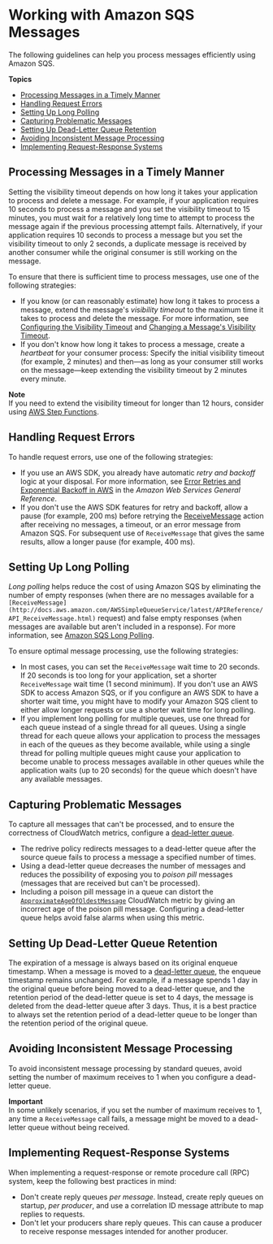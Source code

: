 # Working with Amazon SQS Messages<a name="working-with-messages"></a>

The following guidelines can help you process messages efficiently using Amazon SQS\.

**Topics**
+ [Processing Messages in a Timely Manner](#processing-messages-timely-manner)
+ [Handling Request Errors](#handling-request-errors)
+ [Setting Up Long Polling](#setting-up-long-polling)
+ [Capturing Problematic Messages](#capturing-problematic-messages)
+ [Setting Up Dead\-Letter Queue Retention](#setting-up-dead-letter-queue-retention)
+ [Avoiding Inconsistent Message Processing](#avoiding-inconsistent-message-processing)
+ [Implementing Request\-Response Systems](#implementing-request-response-systems)

## Processing Messages in a Timely Manner<a name="processing-messages-timely-manner"></a>

Setting the visibility timeout depends on how long it takes your application to process and delete a message\. For example, if your application requires 10 seconds to process a message and you set the visibility timeout to 15 minutes, you must wait for a relatively long time to attempt to process the message again if the previous processing attempt fails\. Alternatively, if your application requires 10 seconds to process a message but you set the visibility timeout to only 2 seconds, a duplicate message is received by another consumer while the original consumer is still working on the message\.

To ensure that there is sufficient time to process messages, use one of the following strategies:
+ If you know \(or can reasonably estimate\) how long it takes to process a message, extend the message's *visibility timeout* to the maximum time it takes to process and delete the message\. For more information, see [Configuring the Visibility Timeout](sqs-visibility-timeout.md#configuring-visibility-timeout) and [Changing a Message's Visibility Timeout](sqs-visibility-timeout.md#changing-message-visibility-timeout)\.
+ If you don't know how long it takes to process a message, create a *heartbeat* for your consumer process: Specify the initial visibility timeout \(for example, 2 minutes\) and then—as long as your consumer still works on the message—keep extending the visibility timeout by 2 minutes every minute\.

**Note**  
If you need to extend the visibility timeout for longer than 12 hours, consider using [AWS Step Functions](https://aws.amazon.com/step-functions/)\. 

## Handling Request Errors<a name="handling-request-errors"></a>

To handle request errors, use one of the following strategies:
+ If you use an AWS SDK, you already have automatic *retry and backoff* logic at your disposal\. For more information, see [Error Retries and Exponential Backoff in AWS](http://docs.aws.amazon.com/general/latest/gr/api-retries.html) in the *Amazon Web Services General Reference*\.
+ If you don't use the AWS SDK features for retry and backoff, allow a pause \(for example, 200 ms\) before retrying the [ReceiveMessage](http://docs.aws.amazon.com/AWSSimpleQueueService/latest/APIReference/API_ReceiveMessage.html) action after receiving no messages, a timeout, or an error message from Amazon SQS\. For subsequent use of `ReceiveMessage` that gives the same results, allow a longer pause \(for example, 400 ms\)\. 

## Setting Up Long Polling<a name="setting-up-long-polling"></a>

*Long polling* helps reduce the cost of using Amazon SQS by eliminating the number of empty responses \(when there are no messages available for a `[ReceiveMessage](http://docs.aws.amazon.com/AWSSimpleQueueService/latest/APIReference/API_ReceiveMessage.html)` request\) and false empty responses \(when messages are available but aren't included in a response\)\. For more information, see [Amazon SQS Long Polling](sqs-long-polling.md)\.

To ensure optimal message processing, use the following strategies:
+ In most cases, you can set the `ReceiveMessage` wait time to 20 seconds\. If 20 seconds is too long for your application, set a shorter `ReceiveMessage` wait time \(1 second minimum\)\. If you don't use an AWS SDK to access Amazon SQS, or if you configure an AWS SDK to have a shorter wait time, you might have to modify your Amazon SQS client to either allow longer requests or use a shorter wait time for long polling\.
+ If you implement long polling for multiple queues, use one thread for each queue instead of a single thread for all queues\. Using a single thread for each queue allows your application to process the messages in each of the queues as they become available, while using a single thread for polling multiple queues might cause your application to become unable to process messages available in other queues while the application waits \(up to 20 seconds\) for the queue which doesn't have any available messages\.

## Capturing Problematic Messages<a name="capturing-problematic-messages"></a>

To capture all messages that can't be processed, and to ensure the correctness of CloudWatch metrics, configure a [dead\-letter queue](sqs-dead-letter-queues.md)\.
+ The redrive policy redirects messages to a dead\-letter queue after the source queue fails to process a message a specified number of times\.
+ Using a dead\-letter queue decreases the number of messages and reduces the possibility of exposing you to *poison pill* messages \(messages that are received but can't be processed\)\.
+ Including a poison pill message in a queue can distort the [`ApproximateAgeOfOldestMessage`](sqs-available-cloudwatch-metrics.md) CloudWatch metric by giving an incorrect age of the poison pill message\. Configuring a dead\-letter queue helps avoid false alarms when using this metric\.

## Setting Up Dead\-Letter Queue Retention<a name="setting-up-dead-letter-queue-retention"></a>

The expiration of a message is always based on its original enqueue timestamp\. When a message is moved to a [dead\-letter queue](sqs-dead-letter-queues.md), the enqueue timestamp remains unchanged\. For example, if a message spends 1 day in the original queue before being moved to a dead\-letter queue, and the retention period of the dead\-letter queue is set to 4 days, the message is deleted from the dead\-letter queue after 3 days\. Thus, it is a best practice to always set the retention period of a dead\-letter queue to be longer than the retention period of the original queue\.

## Avoiding Inconsistent Message Processing<a name="avoiding-inconsistent-message-processing"></a>

To avoid inconsistent message processing by standard queues, avoid setting the number of maximum receives to 1 when you configure a dead\-letter queue\.

**Important**  
In some unlikely scenarios, if you set the number of maximum receives to 1, any time a `ReceiveMessage` call fails, a message might be moved to a dead\-letter queue without being received\.

## Implementing Request\-Response Systems<a name="implementing-request-response-systems"></a>

When implementing a request\-response or remote procedure call \(RPC\) system, keep the following best practices in mind:
+ Don't create reply queues *per message*\. Instead, create reply queues on startup, *per producer*, and use a correlation ID message attribute to map replies to requests\.
+ Don't let your producers share reply queues\. This can cause a producer to receive response messages intended for another producer\.
